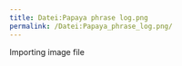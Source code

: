 ```yaml
---
title: Datei:Papaya phrase log.png
permalink: /Datei:Papaya_phrase_log.png/
---
```


Importing image file